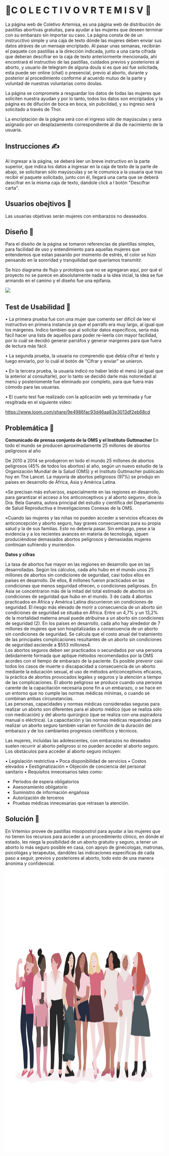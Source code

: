 # 🌿C O L E C T I V O   V R T E M I S V 🌿

La página web de Coletivo Artemisa, es una página web de distribución de pastillas abortivas gratuitas, para ayudar a las mujeres que deseen terminar con su embarazo sin importar su caso. La página consta de de un instrucctivo simple y una caja de texto dónde las mujeres deben enviar sus datos atráves de un mensaje encriptado. Al pasar unas semanas, recibirán el paquete con pastillas a la dirección indicada, junto a una carta
cifrada que deberan descifrar en la caja de texto anteriormente mencionada, ahí encontrará el instructivo de las pastillas, cuidados previos y posteriores al aborto, y usuario de telegram de alguna doula si es que así fue solicitada, esta puede ser online (chat) o presencial, previo 
al aborto, durante y posterior al procedimiento conforme al acuerdo mutuo de la parte y voluntad de nuestras voluntarias como doulas.

La página se compromete a resguardar los datos de todas las mujeres que soliciten nuestra ayudan y por lo tanto, todos los datos son encriptados 
y la página es de difución de boca en boca, sin pubclidad, y su ingreso será solicitado a través de Thor.

La encriptación de la página será con el ingreso sólo de mayúsculas y sera asignado por un desplazamiento correspondiente al día de nacimiento
de la usuaria.


## Instrucciones ✍
Al ingresar a la página, se deberá leer un breve instructivo en la parte superior, que indica los datos a ingresar en la caja de texto de la parte de abajo, se solicitaran sólo mayúsculas y se le comunica a la usuaria que tras recibir el paquete solicitado, junto con él, llegará una carta que se deberá descifrar en la misma caja de texto, dandole click a l botón "Descifrar carta".


## Usuarios obejtivos 👩
Las usuarias objetivas serán mujeres con embarazos no deaseados.


## Diseño 💟

Para el diseño de la página se tomaron referencias de plantillas simples, para facilidad de uso y entendimiento para aquellas mujeres que 
entendemos que estan pasando por momento de estrés, el color se hizo pensando en la sororidad y tranquilidad que queríamos transmitir.

Se hizo diagrama de flujo y prototipos que no se agregaran aquí, por qué el proyecto no se parece en absolutamente nada a la idea incial, la
idea se fue armando en el camino y el diseño fue una epifania.

<img src=images/vrtemisvgif.gif>


## Test de Usabilidad 👥

• La primera prueba fue con una mujer que comento ser dificíl de leer el instructivo en primera instancia ya que el parráfo era muy largo, al igual que los márgenes. Indico tambien que al solicitar datos especificos, sería más fácil hacer una lista de aquellos para poder re-leerla con
mayor facilidad, por lo cuál se decidió generar parráfos y generar margenes para que fuera de lectura más fácil.

• La segunda prueba, la usuaria no comprendio que debía cifrar el texto y luego enviarlo, por lo cuál el botón de "Cifrar y enviar" se unieron.

• En la tercera prueba, la usuaria indicó no haber leído el menú (al igual que la anterior al consultarle), por lo tanto se decidió darle más
notoriedad al menú y posteriomente fue eliminado por completo, para que fuera más cómodo para las usuarias.

• El cuarto test fue realizado con la aplicación web ya terminada y fue resgitrada en el siguiente vídeo:

https://www.loom.com/share/9e4986fac93d46aa83e3013df2eb68cd

## Problemática 🥀

<strong> Comunicado de prensa conjunto de la OMS y el Instituto Guttmacher </strong>
En todo el mundo se producen aproximadamente 25 millones de abortos peligrosos al año

De 2010 a 2014 se produjeron en todo el mundo 25 millones de abortos peligrosos (45% de todos los abortos) al año, según un nuevo estudio de la Organización Mundial de la Salud (OMS) y el Instituto Guttmacher publicado hoy en The Lancet. La mayoría de abortos peligrosos (97%) se produjo en países en desarrollo de África, Asia y América Latina.

«Se precisan más esfuerzos, especialmente en las regiones en desarrollo, para garantizar el acceso a los anticonceptivos y al aborto seguro», dice la Dra. Bela Ganatra, autora principal del estudio y científica del Departamento de Salud Reproductiva e Investigaciones Conexas de la OMS.

«Cuando las mujeres y las niñas no pueden acceder a servicios eficaces de anticoncepción y aborto seguro, hay graves consecuencias para su propia salud y la de sus familias. Esto no debería pasar. Sin embargo, pese a la evidencia y a los recientes avances en materia de tecnología, siguen produciéndose demasiados abortos peligrosos y demasiadas mujeres continúan sufriendo y muriendo».

<strong>Datos y cifras</strong>

La tasa de abortos fue mayor en las regiones en desarrollo que en las desarrolladas.
Según los cálculos, cada año hubo en el mundo unos 25 millones de abortos sin condiciones de seguridad, casi todos ellos en países en desarrollo.
De ellos, 8 millones fueron practicados en las condiciones que menos seguridad ofrecen, o condiciones peligrosas.
En Asia se concentraron más de la mitad del total estimado de abortos sin condiciones de seguridad que hubo en el mundo.
3 de cada 4 abortos practicados en África y América Latina discurrieron sin condiciones de seguridad.
El riesgo más elevado de morir a consecuencia de un aborto sin condiciones de seguridad se situaba en África.
Entre un 4,7% y un 13,2% de la mortalidad materna anual puede atribuirse a un aborto sin condiciones de seguridad (2).
En los países en desarrollo, cada año hay alrededor de 7 millones de mujeres que son hospitalizadas a consecuencia de un aborto sin condiciones de seguridad.
Se calcula que el costo anual del tratamiento de las principales complicaciones resultantes de un aborto sin condiciones de seguridad asciende a $553 millones4.
<br>
Los abortos seguros deben ser practicados o secundados por una persona debidamente formada que aplique métodos recomendados por la OMS acordes con el tiempo de embarazo de la paciente.
Es posible prevenir casi todos los casos de muerte o discapacidad a consecuencia de un aborto mediante la educación sexual, el uso de métodos anticonceptivos eficaces, la práctica de abortos provocados legales y seguros y la atención a tiempo de las complicaciones.
El aborto peligroso se produce cuando una persona carente de la capacitación necesaria pone fin a un embarazo, o se hace en un entorno que no cumple las normas médicas mínimas, o cuando se combinan ambas circunstancias.
<br>
Las personas, capacidades y normas médicas consideradas seguras para realizar un aborto son diferentes para el aborto médico (que se realiza sólo con medicación) y del aborto quirúrgico (que se realiza con una aspiradora manual o eléctrica). La capacitación y las normas médicas requeridas para realizar un aborto seguro también varían en función de la duración del embarazo y de los cambiantes progresos científicos y técnicos.

Las mujeres, incluidas las adolescentes, con embarazos no deseados suelen recurrir al aborto peligroso si no pueden acceder al aborto seguro. Los obstáculos para acceder al aborto seguro incluyen:

• Legislación restrictiva
• Poca disponibilidad de servicios
• Costos elevados
• Eestigmatización
• Objeción de conciencia del personal sanitario
• Requisitos innecesarios tales como:
- Períodos de espera obligatorios
- Asesoramiento obligatorio
- Suministro de información engañosa
- Autorización de terceros
- Pruebas médicas innecesarias que retrasan la atención.


## Solución 🌹
En Vrtemisv provee de pastillas misopostrol para ayudar a las mujeres que no tienen los recursos para acceder a un procedimiento
clínico, en dónde el estado, les niega la posibilidad de un aborto gratuito y seguro, a tener un aborto lo más seguro posible en casa, 
con apoyo de ginécologas, matronas, psicológas y terapeutas, dandóles las indicaciones especificas de cada paso a seguir, previos y posteriores al aborto, todo esto de una manera ánonima y confidencial.
<img src=images/imagen2.jpg width="1593" height="905">